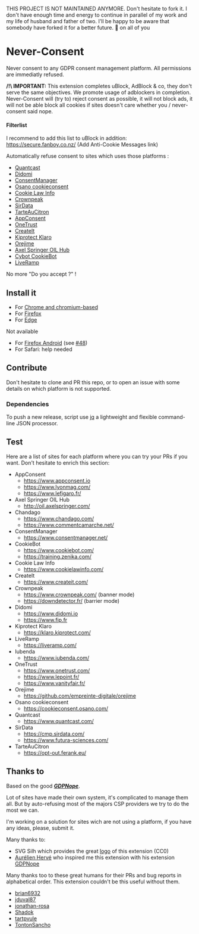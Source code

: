 THIS PROJECT IS NOT MAINTAINED ANYMORE. Don't hesitate to fork it. I don't have enough time and energy to continue in parallel of my work and my life of husband and father of two. I'll be happy to be aware that somebody have forked it for a better future. 🤎 on all of you

# Never-Consent
Never consent to any GDPR consent management platform. All permissions are immediatly refused.

**/!\ IMPORTANT:** This extension completes uBlock, AdBlock & co, they don't serve the same objectives. We promote usage of adblockers in completion. Never-Consent will (try to) reject consent as possible, it will not block ads, it will not be able block all cookies if sites doesn't care whether you / never-consent said nope.

#### Filterlist
I recommend to add this list to uBlock in addition: https://secure.fanboy.co.nz/ (Add Anti-Cookie Messages link)

Automatically refuse consent to sites which uses those platforms :
- [Quantcast](https://www.quantcast.com/)
- [Didomi](https://www.didomi.io)
- [ConsentManager](https://www.consentmanager.net/)
- [Osano cookieconsent](https://cookieconsent.osano.com/)
- [Cookie Law Info](https://www.cookielawinfo.com/)
- [Crownpeak](https://www.crownpeak.com/)
- [SirData](https://cmp.sirdata.com/)
- [TarteAuCitron](https://opt-out.ferank.eu/)
- [AppConsent](https://www.appconsent.io)
- [OneTrust](https://www.onetrust.com/)
- [CreateIt](https://www.createit.com/)
- [Kiprotect Klaro](https://klaro.kiprotect.com/)
- [Orejime](https://github.com/empreinte-digitale/orejime)
- [Axel Springer OIL Hub](http://oil.axelspringer.com/)
- [Cybot CookieBot](https://www.cookiebot.com/)
- [LiveRamp](https://liveramp.com/)

No more "Do you accept ?" !

## Install it

- For [Chrome and chromium-based](https://chrome.google.com/webstore/detail/never-consent/pgahndjfiejekcbidhejmpplgdhejdpb)
- For [Firefox](https://addons.mozilla.org/firefox/addon/never-consent/)
- For [Edge](https://chrome.google.com/webstore/detail/never-consent/pgahndjfiejekcbidhejmpplgdhejdpb)

Not available
- For [Firefox Android](https://addons.mozilla.org/android/addon/never-consent/) (see [#48](https://github.com/MathRobin/Never-Consent/issues/48))
- For Safari: help needed

## Contribute

Don't hesitate to clone and PR this repo, or to open an issue with some details on which platform is not supported.

### Dependencies
To push a new release, script use [jq](https://stedolan.github.io/jq/download/) a lightweight and flexible command-line JSON processor.

## Test
Here are a list of sites for each platform where you can try your PRs if you want. Don't hesitate to enrich this section:

- AppConsent
  - https://www.appconsent.io
  - https://www.lyonmag.com/
  - https://www.lefigaro.fr/
- Axel Springer OIL Hub
  - http://oil.axelspringer.com/
- Chandago
  - https://www.chandago.com/
  - https://www.commentcamarche.net/
- ConsentManager
  - https://www.consentmanager.net/
- CookieBot
  - https://www.cookiebot.com/
  - https://training.zenika.com/
- Cookie Law Info
  - https://www.cookielawinfo.com/
- CreateIt
  - https://www.createit.com/
- Crownpeak
  - https://www.crownpeak.com/ (banner mode)
  - https://downdetector.fr/ (barrier mode)
- Didomi
  - https://www.didomi.io
  - https://www.fip.fr
- Kiprotect Klaro
  - https://klaro.kiprotect.com/
- LiveRamp
  - https://liveramp.com/
- Iubenda
  - https://www.iubenda.com/
- OneTrust
  - https://www.onetrust.com/
  - https://www.lepoint.fr/
  - https://www.vanityfair.fr/
- Orejime
  - https://github.com/empreinte-digitale/orejime
- Osano cookieconsent
  - https://cookieconsent.osano.com/
- Quantcast
  - https://www.quantcast.com/
- SirData
  - https://cmp.sirdata.com/
  - https://www.futura-sciences.com/
- TarteAuCitron
  - https://opt-out.ferank.eu/

## Thanks to

Based on the good ***[GDPNope](https://chrome.google.com/webstore/detail/gdpnope/kaobbaeanleebomkmkleekoeefldjcpi?hl=es)***.

Lot of sites have made their own system, it's complicated to manage them all. But by auto-refusing most of the majors CSP providers we try to do the most we can. 

I'm working on a solution for sites wich are not using a platform, if you have any ideas, please, submit it. 

Many thanks to:
- SVG Silh which provides the great [logo](https://svgsilh.com/image/1299163.html) of this extension (CC0)
- [Aurélien Hervé](https://aurelien-herve.com/) who inspired me this extension with his extension [GDPNope](https://chrome.google.com/webstore/detail/gdpnope/kaobbaeanleebomkmkleekoeefldjcpi?hl=es)

Many thanks too to these great humans for their PRs and bug reports in alphabetical order. This extension couldn't be this useful without them.
- [brian6932](https://github.com/brian6932)
- [jduval87](https://github.com/jduval87)
- [jonathan-rosa](https://github.com/jonathan-rosa)
- [Shadok](https://github.com/Shadok)
- [tartpvule](https://github.com/tartpvule)
- [TontonSancho](https://github.com/TontonSancho)
